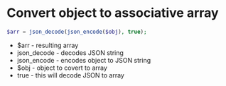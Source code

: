# Convert object to associative array

```php
$arr = json_decode(json_encode($obj), true);
```

- $arr - resulting array
- json_decode - decodes JSON string
- json_encode - encodes object to JSON string
- $obj - object to covert to array
- true - this will decode JSON to array
